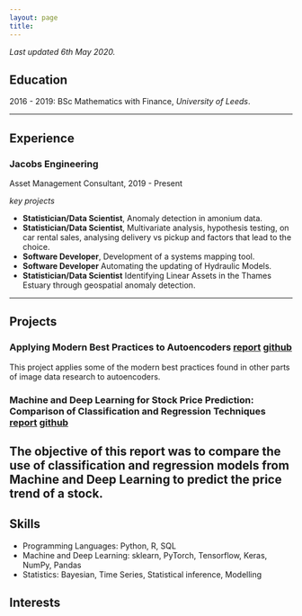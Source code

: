 ```yaml
---
layout: page
title:
---
```


_Last updated 6th May 2020._

## Education
2016 - 2019: BSc Mathematics with Finance, _University of Leeds_.

------------

## Experience
### Jacobs Engineering
Asset Management Consultant, 2019 - Present

_key projects_

- __Statistician/Data Scientist__, Anomaly detection in amonium data.
- __Statistician/Data Scientist__, Multivariate analysis, hypothesis testing, on car rental sales, analysing delivery vs pickup and factors that lead to the choice.
- __Software Developer__, Development of a systems mapping tool.
- __Software Developer__ Automating the updating of Hydraulic Models.
- __Statistician/Data Scientist__ Identifying Linear Assets in the Thames Estuary through geospatial anomaly detection.

-------------

## Projects
### Applying Modern Best Practices to Autoencoders [report](https://henriwoodcock.github.io/2020/04/05/Autoencoders-best-practices/) [github](https://github.com/henriwoodcock/Applying-Modern-Best-Practices-to-Autoencoders)
This project applies some of the modern best practices found in other parts of image data research to autoencoders.
### Machine and Deep Learning for Stock Price Prediction: Comparison of Classification and Regression Techniques [report](https://henriwoodcock.github.io/2020/03/21/stock-price-prediction-project/) [github](https://github.com/henriwoodcock/Stock-Price-Prediction)
The objective of this report was to compare the use of classification and regression models from Machine and Deep Learning to predict the price trend of a stock.
-------------
## Skills
- Programming Languages: Python, R, SQL
- Machine and Deep Learning: sklearn, PyTorch, Tensorflow, Keras, NumPy, Pandas
- Statistics: Bayesian, Time Series, Statistical inference, Modelling
## Interests
